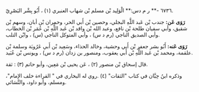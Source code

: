 ٦٧٣٦ -** ر م دس:** الْوَلِيد بْن مسلم بْن شهاب العنبري (١) ، أَبُو بِشْر البَصْرِيّ.

**رَوَى عَن:** جندب بْن عَبد اللَّهِ البجلي، وحصين بْن أَبي الحر، وحمران بْن أبان، وسهم بْن شقيق، وأبي سفيان طلحة بْن نافع، وعبد الله بْن واقد بْن عَبد اللَّهِ بْن عُمَر بْن الخطاب، وأبي الصديق الناجي (رم د س) ، وأبي المتوكل الناجي (س) ، وابْن التلب.

**رَوَى عَنه:** أَبُو بشر جعفر بْن أَبي وحشية، وخالد الحذاء، وسَعِيد بْن أَبي عَرُوبَة وسلمة بْن علقمة، ومحمد بْن عَبد اللَّهِ بْن أَبي يعقوب، ومنصور بن زدان (رم د س) ، ويونس بْن عُبَيد.

قال إسحاق بْن منصور (٢) ، عَن يحيى بْن مَعِين، وأبو حاتم (٣) : ثقة.

وذكره ابنُ حِبَّان في كتاب "الثقات" (٤) .روي له البخاري في " القراءة خلف الإمام"، ومسلم، وأبو داود، والنَّسَائي.